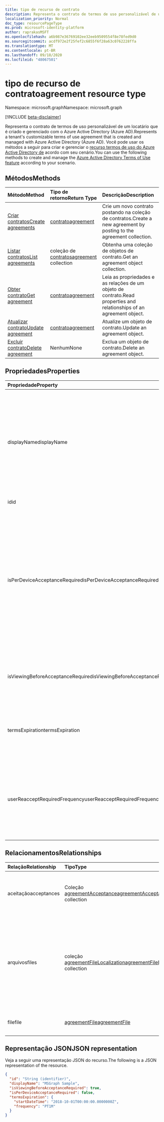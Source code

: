```yaml
---
title: tipo de recurso de contrato
description: Representa o contrato de termos de uso personalizável de um locatário que é criado e gerenciado com o Azure Active Directory (Azure AD).
localization_priority: Normal
doc_type: resourcePageType
ms.prod: microsoft-identity-platform
author: raprakasMSFT
ms.openlocfilehash: a6b987e36769102ee32eeb9509554f8e78fed9d0
ms.sourcegitcommit: acdf972e2f25fef2c6855f6f28a63c0762228ffa
ms.translationtype: MT
ms.contentlocale: pt-BR
ms.lasthandoff: 09/18/2020
ms.locfileid: "48067501"
---
```

# <a name="agreement-resource-type"></a><span data-ttu-id="ac52d-103">tipo de recurso de contrato</span><span class="sxs-lookup"><span data-stu-id="ac52d-103">agreement resource type</span></span>

<span data-ttu-id="ac52d-104">Namespace: microsoft.graph</span><span class="sxs-lookup"><span data-stu-id="ac52d-104">Namespace: microsoft.graph</span></span>

[!INCLUDE [beta-disclaimer](../../includes/beta-disclaimer.md)]

<span data-ttu-id="ac52d-105">Representa o contrato de termos de uso personalizável de um locatário que é criado e gerenciado com o Azure Active Directory (Azure AD).</span><span class="sxs-lookup"><span data-stu-id="ac52d-105">Represents a tenant's customizable terms of use agreement that is created and managed with Azure Active Directory (Azure AD).</span></span> <span data-ttu-id="ac52d-106">Você pode usar os métodos a seguir para criar e gerenciar o [recurso termos de uso do Azure Active Directory de](/azure/active-directory/active-directory-tou) acordo com seu cenário.</span><span class="sxs-lookup"><span data-stu-id="ac52d-106">You can use the following methods to create and manage the [Azure Active Directory Terms of Use feature](/azure/active-directory/active-directory-tou) according to your scenario.</span></span>

## <a name="methods"></a><span data-ttu-id="ac52d-107">Métodos</span><span class="sxs-lookup"><span data-stu-id="ac52d-107">Methods</span></span>

| <span data-ttu-id="ac52d-108">Método</span><span class="sxs-lookup"><span data-stu-id="ac52d-108">Method</span></span>       | <span data-ttu-id="ac52d-109">Tipo de retorno</span><span class="sxs-lookup"><span data-stu-id="ac52d-109">Return Type</span></span> | <span data-ttu-id="ac52d-110">Descrição</span><span class="sxs-lookup"><span data-stu-id="ac52d-110">Description</span></span> |
|:-------------|:------------|:------------|
| [<span data-ttu-id="ac52d-111">Criar contratos</span><span class="sxs-lookup"><span data-stu-id="ac52d-111">Create agreements</span></span>](../api/agreement-post-agreements.md) | [<span data-ttu-id="ac52d-112">contrato</span><span class="sxs-lookup"><span data-stu-id="ac52d-112">agreement</span></span>](agreement.md) | <span data-ttu-id="ac52d-113">Crie um novo contrato postando na coleção de contratos.</span><span class="sxs-lookup"><span data-stu-id="ac52d-113">Create a new agreement by posting to the agreement collection.</span></span> |
| [<span data-ttu-id="ac52d-114">Listar contratos</span><span class="sxs-lookup"><span data-stu-id="ac52d-114">List agreements</span></span>](../api/agreement-list.md) | <span data-ttu-id="ac52d-115">coleção de [contratos](agreement.md)</span><span class="sxs-lookup"><span data-stu-id="ac52d-115">[agreement](agreement.md) collection</span></span> | <span data-ttu-id="ac52d-116">Obtenha uma coleção de objetos de contrato.</span><span class="sxs-lookup"><span data-stu-id="ac52d-116">Get an agreement object collection.</span></span> |
| [<span data-ttu-id="ac52d-117">Obter contrato</span><span class="sxs-lookup"><span data-stu-id="ac52d-117">Get agreement</span></span>](../api/agreement-get.md) | [<span data-ttu-id="ac52d-118">contrato</span><span class="sxs-lookup"><span data-stu-id="ac52d-118">agreement</span></span>](agreement.md) | <span data-ttu-id="ac52d-119">Leia as propriedades e as relações de um objeto de contrato.</span><span class="sxs-lookup"><span data-stu-id="ac52d-119">Read properties and relationships of an agreement object.</span></span> |
| [<span data-ttu-id="ac52d-120">Atualizar contrato</span><span class="sxs-lookup"><span data-stu-id="ac52d-120">Update agreement</span></span>](../api/agreement-update.md) | [<span data-ttu-id="ac52d-121">contrato</span><span class="sxs-lookup"><span data-stu-id="ac52d-121">agreement</span></span>](agreement.md) | <span data-ttu-id="ac52d-122">Atualize um objeto de contrato.</span><span class="sxs-lookup"><span data-stu-id="ac52d-122">Update an agreement object.</span></span> |
| [<span data-ttu-id="ac52d-123">Excluir contrato</span><span class="sxs-lookup"><span data-stu-id="ac52d-123">Delete agreement</span></span>](../api/agreement-delete.md) | <span data-ttu-id="ac52d-124">Nenhum</span><span class="sxs-lookup"><span data-stu-id="ac52d-124">None</span></span> | <span data-ttu-id="ac52d-125">Exclua um objeto de contrato.</span><span class="sxs-lookup"><span data-stu-id="ac52d-125">Delete an agreement object.</span></span> |
<!--
| [Create agreementFile](../api/agreement-post-files.md) | [agreementFile](agreementfile.md) | Create a new agreementFile by posting to the files collection. |
| [List files](../api/agreement-list-files.md) | [agreementFile](agreementfile.md) collection | Get an agreementFile object collection. |
-->

## <a name="properties"></a><span data-ttu-id="ac52d-126">Propriedades</span><span class="sxs-lookup"><span data-stu-id="ac52d-126">Properties</span></span>
| <span data-ttu-id="ac52d-127">Propriedade</span><span class="sxs-lookup"><span data-stu-id="ac52d-127">Property</span></span>     | <span data-ttu-id="ac52d-128">Tipo</span><span class="sxs-lookup"><span data-stu-id="ac52d-128">Type</span></span>        | <span data-ttu-id="ac52d-129">Descrição</span><span class="sxs-lookup"><span data-stu-id="ac52d-129">Description</span></span> |
|:-------------|:------------|:------------|
|<span data-ttu-id="ac52d-130">displayName</span><span class="sxs-lookup"><span data-stu-id="ac52d-130">displayName</span></span>|<span data-ttu-id="ac52d-131">Cadeia de caracteres</span><span class="sxs-lookup"><span data-stu-id="ac52d-131">String</span></span>|<span data-ttu-id="ac52d-132">Nome para exibição do contrato.</span><span class="sxs-lookup"><span data-stu-id="ac52d-132">Display name of the agreement.</span></span> <span data-ttu-id="ac52d-133">O nome para exibição é usado para o controle interno do contrato, mas não é exibido para os usuários finais que exibem o contrato.</span><span class="sxs-lookup"><span data-stu-id="ac52d-133">The display name is used for internal tracking of the agreement but is not shown to end users who view the agreement.</span></span>|
|<span data-ttu-id="ac52d-134">id</span><span class="sxs-lookup"><span data-stu-id="ac52d-134">id</span></span>|<span data-ttu-id="ac52d-135">String</span><span class="sxs-lookup"><span data-stu-id="ac52d-135">String</span></span>| <span data-ttu-id="ac52d-136">Somente leitura.</span><span class="sxs-lookup"><span data-stu-id="ac52d-136">Read-only.</span></span>|
|<span data-ttu-id="ac52d-137">isPerDeviceAcceptanceRequired</span><span class="sxs-lookup"><span data-stu-id="ac52d-137">isPerDeviceAcceptanceRequired</span></span>|<span data-ttu-id="ac52d-138">Booliano</span><span class="sxs-lookup"><span data-stu-id="ac52d-138">Boolean</span></span>|<span data-ttu-id="ac52d-139">Essa configuração permite que você exija que os usuários finais aceitem este contrato em todos os dispositivos dos quais eles estão acessando-os.</span><span class="sxs-lookup"><span data-stu-id="ac52d-139">This setting enables you to require end users to accept this agreement on every device that they are accessing it from.</span></span> <span data-ttu-id="ac52d-140">O usuário final será solicitado a registrar o dispositivo no Azure AD, caso ainda não tenha feito isso.</span><span class="sxs-lookup"><span data-stu-id="ac52d-140">The end user will be required to register their device in Azure AD, if they haven't already done so.</span></span>|
|<span data-ttu-id="ac52d-141">isViewingBeforeAcceptanceRequired</span><span class="sxs-lookup"><span data-stu-id="ac52d-141">isViewingBeforeAcceptanceRequired</span></span>|<span data-ttu-id="ac52d-142">Booliano</span><span class="sxs-lookup"><span data-stu-id="ac52d-142">Boolean</span></span>|<span data-ttu-id="ac52d-143">Indica se o usuário tem que expandir o contrato antes de aceitar.</span><span class="sxs-lookup"><span data-stu-id="ac52d-143">Indicates whether the user has to expand the agreement before accepting.</span></span>|
|<span data-ttu-id="ac52d-144">termsExpiration</span><span class="sxs-lookup"><span data-stu-id="ac52d-144">termsExpiration</span></span>|[<span data-ttu-id="ac52d-145">termsExpiration</span><span class="sxs-lookup"><span data-stu-id="ac52d-145">termsExpiration</span></span>](termsexpiration.md)| <span data-ttu-id="ac52d-146">Cronograma de expiração e frequência de contrato para todos os usuários.</span><span class="sxs-lookup"><span data-stu-id="ac52d-146">Expiration schedule and frequency of agreement for all users.</span></span> |
|<span data-ttu-id="ac52d-147">userReacceptRequiredFrequency</span><span class="sxs-lookup"><span data-stu-id="ac52d-147">userReacceptRequiredFrequency</span></span>|<span data-ttu-id="ac52d-148">Duração</span><span class="sxs-lookup"><span data-stu-id="ac52d-148">Duration</span></span>|<span data-ttu-id="ac52d-149">A duração após a qual o usuário deve aceitar novamente os termos de uso.</span><span class="sxs-lookup"><span data-stu-id="ac52d-149">The duration after which the user must re-accept the terms of use.</span></span> <span data-ttu-id="ac52d-150">O valor é representado no formato ISO 8601 para durações.</span><span class="sxs-lookup"><span data-stu-id="ac52d-150">The value is represented in ISO 8601 format for durations.</span></span>|


## <a name="relationships"></a><span data-ttu-id="ac52d-151">Relacionamentos</span><span class="sxs-lookup"><span data-stu-id="ac52d-151">Relationships</span></span>
| <span data-ttu-id="ac52d-152">Relação</span><span class="sxs-lookup"><span data-stu-id="ac52d-152">Relationship</span></span> | <span data-ttu-id="ac52d-153">Tipo</span><span class="sxs-lookup"><span data-stu-id="ac52d-153">Type</span></span>        | <span data-ttu-id="ac52d-154">Descrição</span><span class="sxs-lookup"><span data-stu-id="ac52d-154">Description</span></span> |
|:-------------|:------------|:------------|
|<span data-ttu-id="ac52d-155">aceitação</span><span class="sxs-lookup"><span data-stu-id="ac52d-155">acceptances</span></span>|<span data-ttu-id="ac52d-156">Coleção [agreementAcceptance](agreementacceptance.md)</span><span class="sxs-lookup"><span data-stu-id="ac52d-156">[agreementAcceptance](agreementacceptance.md) collection</span></span>|<span data-ttu-id="ac52d-157">Somente leitura.</span><span class="sxs-lookup"><span data-stu-id="ac52d-157">Read-only.</span></span> <span data-ttu-id="ac52d-158">Informações sobre as aceitações deste contrato.</span><span class="sxs-lookup"><span data-stu-id="ac52d-158">Information about acceptances of this agreement.</span></span>|
|<span data-ttu-id="ac52d-159">arquivos</span><span class="sxs-lookup"><span data-stu-id="ac52d-159">files</span></span>|<span data-ttu-id="ac52d-160">coleção [agreementFileLocalization](agreementfilelocalization.md)</span><span class="sxs-lookup"><span data-stu-id="ac52d-160">[agreementFileLocalization](agreementfilelocalization.md) collection</span></span>| <span data-ttu-id="ac52d-161">PDFs vinculados a este contrato.</span><span class="sxs-lookup"><span data-stu-id="ac52d-161">PDFs linked to this agreement.</span></span> <span data-ttu-id="ac52d-162">**Observação:** Essa propriedade está no processo de ser preterido.</span><span class="sxs-lookup"><span data-stu-id="ac52d-162">**Note:** This property is in the process of being deprecated.</span></span> <span data-ttu-id="ac52d-163">Propriedade do  **arquivo** use em vez disso.</span><span class="sxs-lookup"><span data-stu-id="ac52d-163">Usethe  **file** property instead.</span></span>|
|<span data-ttu-id="ac52d-164">file</span><span class="sxs-lookup"><span data-stu-id="ac52d-164">file</span></span>|[<span data-ttu-id="ac52d-165">agreementFile</span><span class="sxs-lookup"><span data-stu-id="ac52d-165">agreementFile</span></span>](agreementfile.md) | <span data-ttu-id="ac52d-166">PDFs vinculados a este contrato.</span><span class="sxs-lookup"><span data-stu-id="ac52d-166">PDFs linked to this agreement.</span></span>|


## <a name="json-representation"></a><span data-ttu-id="ac52d-167">Representação JSON</span><span class="sxs-lookup"><span data-stu-id="ac52d-167">JSON representation</span></span>

<span data-ttu-id="ac52d-168">Veja a seguir uma representação JSON do recurso.</span><span class="sxs-lookup"><span data-stu-id="ac52d-168">The following is a JSON representation of the resource.</span></span>

<!-- {
  "blockType": "resource",
  "keyProperty": "id",
  "optionalProperties": [

  ],
  "@odata.type": "microsoft.graph.agreement"
}-->

```json
{
  "id": "String (identifier)",
  "displayName": "MSGraph Sample",
  "isViewingBeforeAcceptanceRequired": true,
  "isPerDeviceAcceptanceRequired": false,
  "termsExpiration": {
    "startDateTime": "2018-10-01T00:00:00.0000000Z",
    "frequency": "PT1M"
  }
}

```

<!-- uuid: 8fcb5dbc-d5aa-4681-8e31-b001d5168d79
2015-10-25 14:57:30 UTC -->
<!--
{
  "type": "#page.annotation",
  "description": "agreement resource",
  "keywords": "",
  "section": "documentation",
  "tocPath": "",
  "suppressions": []
}
-->


